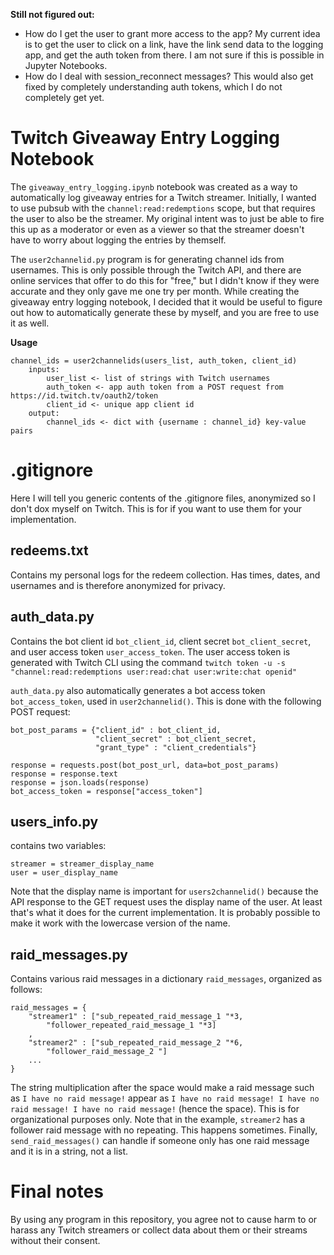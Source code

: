 **Still not figured out:**
- How do I get the user to grant more access to the app? My current idea is to get the user to click on a link, have the link send data to the logging app, and get the auth token from there. I am not sure if this is possible in Jupyter Notebooks.
- How do I deal with session_reconnect messages? This would also get fixed by completely understanding auth tokens, which I do not completely get yet.

# Twitch Giveaway Entry Logging Notebook
The `giveaway_entry_logging.ipynb` notebook was created as a way to automatically log giveaway entries for a Twitch streamer. Initially, I wanted to use pubsub with the `channel:read:redemptions` scope, but that requires the user to also be the streamer. My original intent was to just be able to fire this up as a moderator or even as a viewer so that the streamer doesn't have to worry about logging the entries by themself.

The `user2channelid.py` program is for generating channel ids from usernames. This is only possible through the Twitch API, and there are online services that offer to do this for "free," but I didn't know if they were accurate and they only gave me one try per month. While creating the giveaway entry logging notebook, I decided that it would be useful to figure out how to automatically generate these by myself, and you are free to use it as well.

**Usage**
```
channel_ids = user2channelids(users_list, auth_token, client_id)
	inputs:
		user_list <- list of strings with Twitch usernames
		auth_token <- app auth token from a POST request from https://id.twitch.tv/oauth2/token
		client_id <- unique app client id
	output:
		channel_ids <- dict with {username : channel_id} key-value pairs
```

# .gitignore
Here I will tell you generic contents of the .gitignore files, anonymized so I don't dox myself on Twitch. This is for if you want to use them for your implementation.

## redeems.txt
Contains my personal logs for the redeem collection. Has times, dates, and usernames and is therefore anonymized for privacy.

## auth_data.py
Contains the bot client id `bot_client_id`, client secret `bot_client_secret`, and user access token `user_access_token`. The user access token is generated with Twitch CLI using the command
```twitch token -u -s "channel:read:redemptions user:read:chat user:write:chat openid"```

`auth_data.py` also automatically generates a bot access token `bot_access_token`, used in `user2channelid()`. This is done with the following POST request:
```
bot_post_params = {"client_id" : bot_client_id,
                   "client_secret" : bot_client_secret,
                   "grant_type" : "client_credentials"}

response = requests.post(bot_post_url, data=bot_post_params)
response = response.text
response = json.loads(response)
bot_access_token = response["access_token"]
```

## users_info.py
contains two variables:
```
streamer = streamer_display_name
user = user_display_name
```
Note that the display name is important for `users2channelid()` because the API response to the GET request uses the display name of the user. At least that's what it does for the current implementation. It is probably possible to make it work with the lowercase version of the name.

## raid_messages.py
Contains various raid messages in a dictionary `raid_messages`, organized as follows:
```
raid_messages = {
	"streamer1" : ["sub_repeated_raid_message_1 "*3,
		"follower_repeated_raid_message_1 "*3]
	,
	"streamer2" : ["sub_repeated_raid_message_2 "*6,
		"follower_raid_message_2 "]
	...
}
```
The string multiplication after the space would make a raid message such as `I have no raid message!` appear as
`I have no raid message! I have no raid message! I have no raid message!` (hence the space). This is for organizational purposes only. Note that in the example, `streamer2` has a follower raid message with no repeating. This happens sometimes. Finally, `send_raid_messages()` can handle if someone only has one raid message and it is in a string, not a list.

# Final notes
By using any program in this repository, you agree not to cause harm to or harass any Twitch streamers or collect data about them or their streams without their consent.